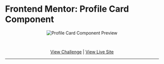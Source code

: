 # Frontend Mentor: Profile Card Component
<p align="center">
<img src="https://res.cloudinary.com/dxzcdb0pm/image/upload/v1646190533/fem-compilation/profile-card_jc5swm.png" alt="Profile Card Component Preview" />
</p>
<br />
<p align="center">
  <a href="https://www.frontendmentor.io/challenges/profile-card-component-cfArpWshJ">View Challenge</a> | <a href="https://fe-mentor-profile-card-psi.vercel.app/">View Live Site</a>
</div>

<br />

---